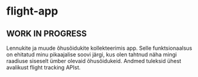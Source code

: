 # flight-app

## WORK IN PROGRESS

Lennukite ja muude õhusõidukite kollekteerimis app.
Selle funktsionaalsus on ehitatud minu pikaajalise soovi järgi, kus olen tahtnud näha mingi raadiuse siseselt ümber olevaid õhusõidukeid.
Andmed tuleksid ühest avalikust flight tracking APIst.

